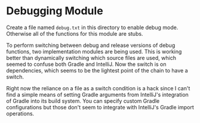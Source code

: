 # Debugging Module

Create a file named `debug.txt` in this directory to enable debug mode.
Otherwise all of the functions for this module are stubs.

To perform switching between debug and release versions of debug functions, two implementation modules are being used.
This is working better than dynamically switching which source files are used, which seemed to confuse both Gradle and IntelliJ.
Now the switch is on dependencies, which seems to be the lightest point of the chain to have a switch.

Right now the reliance on a file as a switch condition is a hack since I can't find a simple means of
setting Gradle arguments from IntelliJ's integration of Gradle into its build system.
You can specify custom Gradle configurations but those don't seem to integrate with IntelliJ's Gradle import operations.  
